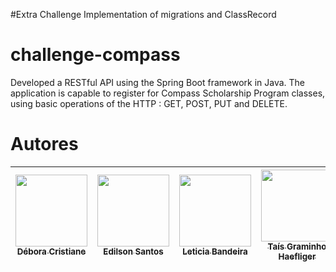 #Extra Challenge
Implementation of migrations and ClassRecord

# challenge-compass
Developed a RESTful API using the Spring Boot framework in Java.
The application is capable to register  for Compass Scholarship Program classes, using basic operations of the HTTP :
GET, POST, PUT and DELETE.

# Autores

| [<img src="https://avatars.githubusercontent.com/u/101474273?v=4" width=115><br><sub>Débora Cristiane</sub>](https://github.com/DeboraCristiane96) |[<img src="https://avatars.githubusercontent.com/u/99264769?v=4" width=115><br><sub>Edilson Santos</sub>](https://github.com/edilsonsantosjr) | [<img src="https://avatars.githubusercontent.com/u/49692317?v=4" width=115><br><sub>Leticia Bandeira</sub>](https://github.com/LeticiaBandeira) | [<img src="https://avatars.githubusercontent.com/u/88990626?v=4" width=115><br><sub>Taís Graminho Haefliger</sub>](https://github.com/taisgraminho) | 
| :---: | :---: | :---: | :---: | 
